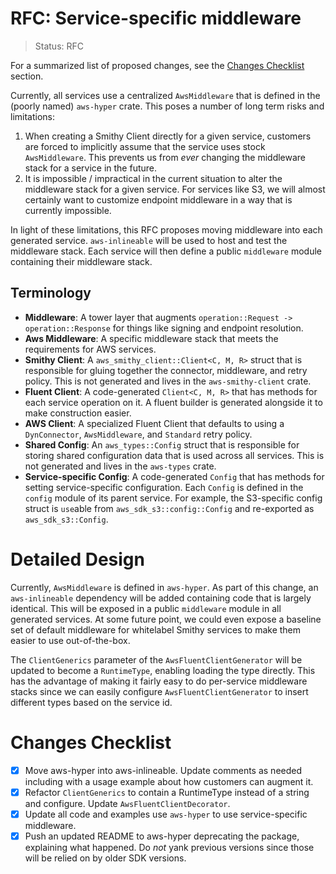 RFC: Service-specific middleware
================================

> Status: RFC

For a summarized list of proposed changes, see the [Changes Checklist](#changes-checklist) section.

Currently, all services use a centralized `AwsMiddleware` that is defined in the (poorly named) `aws-hyper` crate. This
poses a number of long term risks and limitations:

1. When creating a Smithy Client directly for a given service, customers are forced to implicitly assume that the
   service uses stock `AwsMiddleware`. This prevents us from _ever_ changing the middleware stack for a service in the
   future.
2. It is impossible / impractical in the current situation to alter the middleware stack for a given service. For
   services like S3, we will almost certainly want to customize endpoint middleware in a way that is currently
   impossible.

In light of these limitations, this RFC proposes moving middleware into each generated service. `aws-inlineable` will be
used to host and test the middleware stack. Each service will then define a public `middleware` module containing their
middleware stack.

Terminology
-----------

- **Middleware**: A tower layer that augments `operation::Request -> operation::Response` for things like signing and
  endpoint resolution.
- **Aws Middleware**: A specific middleware stack that meets the requirements for AWS services.
- **Smithy Client**: A `aws_smithy_client::Client<C, M, R>` struct that is responsible for gluing together the
  connector, middleware, and retry policy. This is not generated and lives in the `aws-smithy-client` crate.
- **Fluent Client**: A code-generated `Client<C, M, R>` that has methods for each service operation on it. A fluent
  builder is generated alongside it to make construction easier.
- **AWS Client**: A specialized Fluent Client that defaults to using a `DynConnector`, `AwsMiddleware`, and `Standard`
  retry policy.
- **Shared Config**: An `aws_types::Config` struct that is responsible for storing shared configuration data that is
  used across all services. This is not generated and lives in the `aws-types` crate.
- **Service-specific Config**: A code-generated `Config` that has methods for setting service-specific configuration.
  Each `Config` is defined in the `config` module of its parent service. For example, the S3-specific config struct
  is `use`able from `aws_sdk_s3::config::Config` and re-exported as `aws_sdk_s3::Config`.

# Detailed Design

Currently, `AwsMiddleware` is defined in `aws-hyper`. As part of this change, an `aws-inlineable` dependency will be
added containing code that is largely identical. This will be exposed in a public `middleware` module in all generated
services. At some future point, we could even expose a baseline set of default middleware for whitelabel Smithy services
to make them easier to use out-of-the-box.

The `ClientGenerics` parameter of the `AwsFluentClientGenerator` will be updated to become a `RuntimeType`, enabling
loading the type directly. This has the advantage of making it fairly easy to do per-service middleware stacks since we
can easily configure `AwsFluentClientGenerator` to insert different types based on the service id.

# Changes Checklist

- [x] Move aws-hyper into aws-inlineable. Update comments as needed including with a usage example about how customers can augment it.
- [x] Refactor `ClientGenerics` to contain a RuntimeType instead of a string and configure. Update `AwsFluentClientDecorator`.
- [x] Update all code and examples use `aws-hyper` to use service-specific middleware.
- [x] Push an updated README to aws-hyper deprecating the package, explaining what happened. Do _not_ yank previous versions since those will be relied on by older SDK versions.
